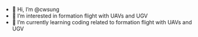 - 👋 Hi, I’m @cwsung
- 👀 I’m interested in formation flight with UAVs and UGV  
- 🌱 I’m currently learning coding related to formation flight with UAVs and UGV 
<!---
cwsung/cwsung is a ✨ special ✨ repository because its `README.md` (this file) appears on your GitHub profile.
You can click the Preview link to take a look at your changes.
--->
